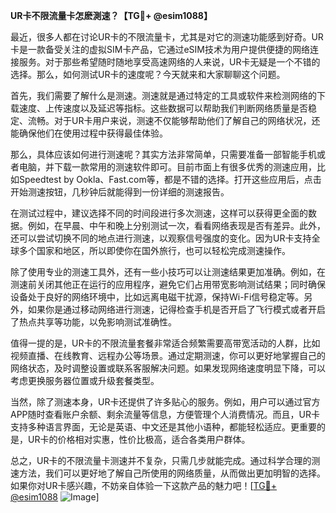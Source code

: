 **UR卡不限流量卡怎麽測速？【TG💪+ @esim1088】**

最近，很多人都在讨论UR卡的不限流量卡，尤其是对它的测速功能感到好奇。UR卡是一款备受关注的虚拟SIM卡产品，它通过eSIM技术为用户提供便捷的网络连接服务。对于那些希望随时随地享受高速网络的人来说，UR卡无疑是一个不错的选择。那么，如何测试UR卡的速度呢？今天就来和大家聊聊这个问题。

首先，我们需要了解什么是测速。测速就是通过特定的工具或软件来检测网络的下载速度、上传速度以及延迟等指标。这些数据可以帮助我们判断网络质量是否稳定、流畅。对于UR卡用户来说，测速不仅能够帮助他们了解自己的网络状况，还能确保他们在使用过程中获得最佳体验。

那么，具体应该如何进行测速呢？其实方法非常简单，只需要准备一部智能手机或者电脑，并下载一款常用的测速软件即可。目前市面上有很多优秀的测速应用，比如Speedtest by Ookla、Fast.com等，都是不错的选择。打开这些应用后，点击开始测速按钮，几秒钟后就能得到一份详细的测速报告。

在测试过程中，建议选择不同的时间段进行多次测速，这样可以获得更全面的数据。例如，在早晨、中午和晚上分别测试一次，看看网络表现是否有差异。此外，还可以尝试切换不同的地点进行测速，以观察信号强度的变化。因为UR卡支持全球多个国家和地区，所以即使你在国外旅行，也可以轻松完成测速操作。

除了使用专业的测速工具外，还有一些小技巧可以让测速结果更加准确。例如，在测速前关闭其他正在运行的应用程序，避免它们占用带宽影响测试结果；同时确保设备处于良好的网络环境中，比如远离电磁干扰源，保持Wi-Fi信号稳定等。另外，如果你是通过移动网络进行测速，记得检查手机是否开启了飞行模式或者开启了热点共享等功能，以免影响测试准确性。

值得一提的是，UR卡的不限流量套餐非常适合频繁需要高带宽活动的人群，比如视频直播、在线教育、远程办公等场景。通过定期测速，你可以更好地掌握自己的网络状态，及时调整设置或联系客服解决问题。如果发现网络速度明显下降，可以考虑更换服务器位置或升级套餐类型。

当然，除了测速本身，UR卡还提供了许多贴心的服务。例如，用户可以通过官方APP随时查看账户余额、剩余流量等信息，方便管理个人消费情况。而且，UR卡支持多种语言界面，无论是英语、中文还是其他小语种，都能轻松适应。更重要的是，UR卡的价格相对实惠，性价比极高，适合各类用户群体。

总之，UR卡的不限流量卡测速并不复杂，只需几步就能完成。通过科学合理的测速方法，我们可以更好地了解自己所使用的网络质量，从而做出更加明智的选择。如果你对UR卡感兴趣，不妨亲自体验一下这款产品的魅力吧！[[TG💪+ @esim1088](https://t.me/s/esim1088) ![Image](https://i.postimg.cc/4NQfJmqS/Snipaste-2025-05-13-00-14-12.png)]